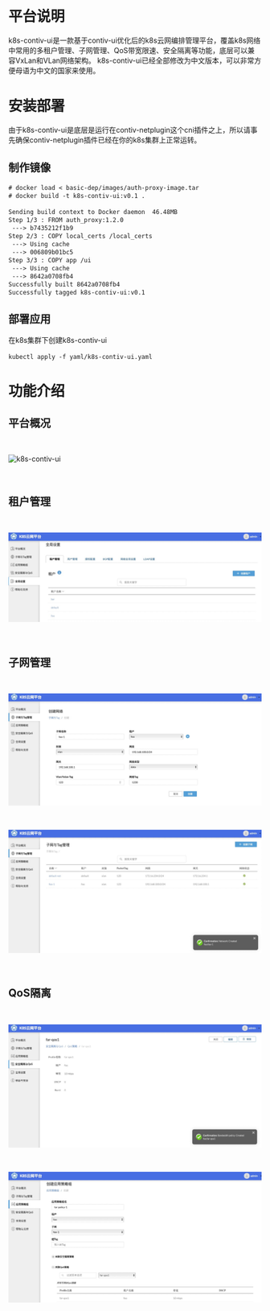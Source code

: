 # 平台说明
k8s-contiv-ui是一款基于contiv-ui优化后的k8s云网编排管理平台，覆盖k8s网络中常用的多租户管理、子网管理、QoS带宽限速、安全隔离等功能，底层可以兼容VxLan和VLan网络架构。
k8s-contiv-ui已经全部修改为中文版本，可以非常方便母语为中文的国家来使用。


# 安装部署
由于k8s-contiv-ui是底层是运行在contiv-netplugin这个cni插件之上，所以请事先确保contiv-netplugin插件已经在你的k8s集群上正常运转。

## 制作镜像

```
# docker load < basic-dep/images/auth-proxy-image.tar
# docker build -t k8s-contiv-ui:v0.1 . 

Sending build context to Docker daemon  46.48MB
Step 1/3 : FROM auth_proxy:1.2.0
 ---> b7435212f1b9
Step 2/3 : COPY local_certs /local_certs
 ---> Using cache
 ---> 006809b01bc5
Step 3/3 : COPY app /ui
 ---> Using cache
 ---> 8642a0708fb4
Successfully built 8642a0708fb4
Successfully tagged k8s-contiv-ui:v0.1
```

## 部署应用

在k8s集群下创建k8s-contiv-ui

` kubectl apply -f yaml/k8s-contiv-ui.yaml `


# 功能介绍

## 平台概况

<br>

![k8s-contiv-ui](docs/images/readme-0.jpg)

<br>

## 租户管理

<br>

![k8s-contiv-ui](docs/images/readme-1.jpg)

<br>

## 子网管理

<br>

![k8s-contiv-ui](docs/images/readme-2.jpg)

<br>

![k8s-contiv-ui](docs/images/readme-3.jpg)

<br>

## QoS隔离

<br>

![k8s-contiv-ui](docs/images/readme-4.jpg)

<br>

![k8s-contiv-ui](docs/images/readme-5.jpg)

<br>





